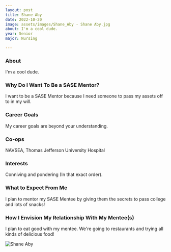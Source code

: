 ```yaml
---
layout: post
title: Shane Aby 
date: 2022-10-20
image: assets/images/Shane_Aby - Shane Aby.jpg
about: I'm a cool dude.
year: Senior
major: Nursing

---
```


### About

I'm a cool dude.

### Why Do I Want To Be a SASE Mentor?

I want to be a SASE Mentor because I need someone to pass my assets off to in my will.

### Career Goals

My career goals are beyond your understanding.

### Co-ops

NAVSEA, Thomas Jefferson University Hospital

### Interests

Conniving and pondering (In that exact order). 

### What to Expect From Me

I plan to mentor my SASE Mentee by giving them the secrets to pass college and lots of snacks!

### How I Envision My Relationship With My Mentee(s) 

I plan to eat good with my mentee. We're going to restaurants and trying all kinds of delicious food!

<div class="text-center my-5">
    <img src="https://sase-drexel.github.io/mentorship-2022/assets/images/Shane_Aby - Shane Aby.jpg" alt="Shane Aby" class="rounded post-img" />
</div>
